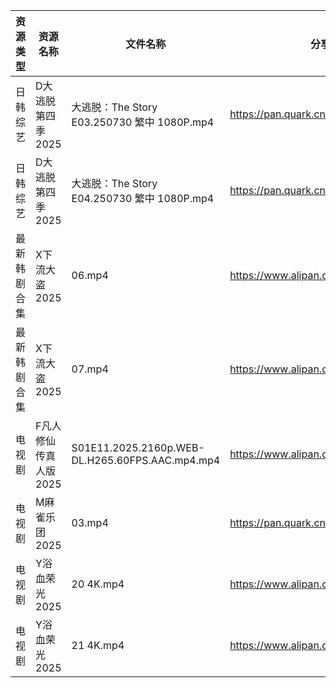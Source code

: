 | 资源类型   | 资源名称          | 文件名称                                            | 分享链接                                 | 更新时间                |
| ------ | ------------- | ----------------------------------------------- | ------------------------------------ | ------------------- |
| 日韩综艺   | D大逃脱第四季2025   | 大逃脱：The Story E03.250730 繁中 1080P.mp4           | https://pan.quark.cn/s/b5ee21806f52  | 2025-07-31 10:40:40 |
| 日韩综艺   | D大逃脱第四季2025   | 大逃脱：The Story E04.250730 繁中 1080P.mp4           | https://pan.quark.cn/s/b5ee21806f52  | 2025-07-31 10:40:44 |
| 最新韩剧合集 | X下流大盗2025     | 06.mp4                                          | https://www.alipan.com/s/78GeHBvwPWE | 2025-07-31 15:02:23 |
| 最新韩剧合集 | X下流大盗2025     | 07.mp4                                          | https://www.alipan.com/s/78GeHBvwPWE | 2025-07-31 15:02:22 |
| 电视剧    | F凡人修仙传真人版2025 | S01E11.2025.2160p.WEB-DL.H265.60FPS.AAC.mp4.mp4 | https://www.alipan.com/s/Nv8hxtNv9F1 | 2025-07-31 14:01:43 |
| 电视剧    | M麻雀乐团2025     | 03.mp4                                          | https://pan.quark.cn/s/6f7fe24c7e8f  | 2025-07-31 10:27:33 |
| 电视剧    | Y浴血荣光2025     | 20 4K.mp4                                       | https://www.alipan.com/s/F3MTFNa4XY2 | 2025-07-31 10:02:32 |
| 电视剧    | Y浴血荣光2025     | 21 4K.mp4                                       | https://www.alipan.com/s/F3MTFNa4XY2 | 2025-07-31 10:02:32 |
